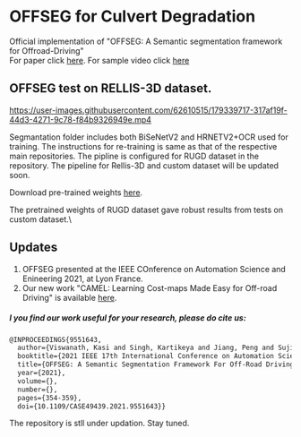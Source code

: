 # OFFSEG for Culvert Degradation
Official implementation of "OFFSEG: A Semantic segmentation framework for Offroad-Driving"\
For paper click [here](https://arxiv.org/abs/2103.12417). For sample video click [here](https://drive.google.com/drive/folders/1r7wsQMBsgJOwPNnP0I8DHEjxDEocsMGj?usp=sharing)

## OFFSEG test on RELLIS-3D dataset.
https://user-images.githubusercontent.com/62610515/179339717-317af19f-44d3-4271-9c78-f84b9326949e.mp4

Segmantation folder includes both BiSeNetV2 and HRNETV2+OCR used for training. The instructions for re-training is same as that of the respective main repositories.
The pipline is configured for RUGD dataset in the repository. The pipeline for Rellis-3D and custom dataset will be updated soon.

Download pre-trained weights [here](https://drive.google.com/drive/folders/1v9xzKUjP-9ydOSIMFAOy4fAUMRcpo1r-?usp=sharing).

The pretrained weights of RUGD dataset gave robust results from tests on custom dataset.\
## Updates
  1. OFFSEG presented at the IEEE COnference on Automation Science and Enineering 2021, at Lyon France.
  2. Our new work "CAMEL: Learning Cost-maps Made Easy for Off-road Driving" is available [here](https://sites.google.com/iiserb.ac.in/moonlab-camel/home).

##### I you find our work useful for your research, please do cite us:
```latex
@INPROCEEDINGS{9551643,
  author={Viswanath, Kasi and Singh, Kartikeya and Jiang, Peng and Sujit, P.B. and Saripalli, Srikanth},
  booktitle={2021 IEEE 17th International Conference on Automation Science and Engineering (CASE)}, 
  title={OFFSEG: A Semantic Segmentation Framework For Off-Road Driving}, 
  year={2021},
  volume={},
  number={},
  pages={354-359},
  doi={10.1109/CASE49439.2021.9551643}}
```
The repository is stll under updation. Stay tuned.


